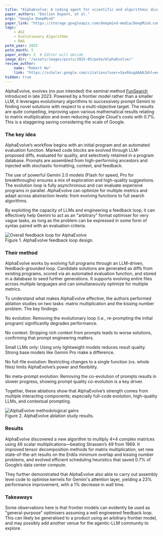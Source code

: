 ```yaml
---
title: "AlphaEvolve: A coding agent for scientific and algorithmic discovery"
paper_authors: "Emilien Dupont, et al."
orgs: "Google DeepMind"
paper_link: "https://storage.googleapis.com/deepmind-media/DeepMind.com/Blog/alphaevolve-a-gemini-powered-coding-agent-for-designing-advanced-algorithms/AlphaEvolve.pdf"
tags:
    - AGI
    - Evolutionary Algorithms
    - RAG
potm_year: 2025
potm_month: 5
paper_order: 2  # Editor will decide
image_dir: "/assets/images/posts/2025-05/potm/AlphaEvolve/"
review_author:
    name: "Robert Hu"
    link: "https://scholar.google.com/citations?user=SaxR4ugAAAAJ&hl=en"
hidden: true
---
```


AlphaEvolve, evolves (no pun intended) the seminal method [FunSearch](https://www.nature.com/articles/s41586-023-06924-6) introduced in late 2023. Powered by a frontier model rather than a smaller LLM, it leverages evolutionary algorithms to successively prompt Gemini to finding novel solutions with respect to a multi-objective target. The results are quite compelling, improving upon various mathematical results relating to matrix multiplication and even reducing Google Cloud's costs with 0.7%. This is a staggering saving considering the scale of Google. 

### The key idea

AlphaEvolve’s workflow begins with an initial program and an automated evaluation function. Marked code blocks are evolved through LLM-proposed diffs, evaluated for quality, and selectively retained in a program database. Prompts are assembled from high-performing ancestors and injected with stochastic formatting, context, and feedback.

The use of powerful Gemini 2.0 models (Flash for speed, Pro for breakthroughs) ensures a mix of exploration and high-quality suggestions. The evolution loop is fully asynchronous and can evaluate expensive programs in parallel. AlphaEvolve can optimize for multiple metrics and adapt across abstraction levels: from evolving functions to full search algorithms.

By exploiting the capacity of LLMs and engineering a feedback loop, it can effectively help Gemini to act as an "arbitrary" format optimiser for very vague tasks, as long as the problem can be expressed in some form of syntax paired with an evaluation criteria. 

<img src="{{ page.image_dir | append: 'Fig1.png' | relative_url }}" alt="Overall feedback loop for AlphaEvolve">
<figcaption>Figure 1. AlphaEvolve feedback loop design.</figcaption>


### Their method

AlphaEvolve works by evolving full programs through an LLM-driven, feedback-grounded loop. Candidate solutions are generated as diffs from existing programs, scored via an automated evaluation function, and stored in a database to seed further generations. It supports evolving entire files across multiple languages and can simultaneously optimize for multiple metrics.

To understand what makes AlphaEvolve effective, the authors performed ablation studies on two tasks: matrix multiplication and the kissing number problem. The key findings:

No evolution: Removing the evolutionary loop (i.e., re-prompting the initial program) significantly degrades performance.

No context: Stripping rich context from prompts leads to worse solutions, confirming that prompt engineering matters.

Small LLMs only: Using only lightweight models reduces result quality. Strong base models like Gemini Pro make a difference.

No full-file evolution: Restricting changes to a single function (vs. whole files) limits AlphaEvolve’s power and flexibility.

No meta-prompt evolution: Removing the co-evolution of prompts results in slower progress, showing prompt quality co-evolution is a key driver.

Together, these ablations show that AlphaEvolve’s strength comes from multiple interacting components; especially full-code evolution, high-quality LLMs, and contextual prompting.

<img src="{{ page.image_dir | append: 'Fig2.png' | relative_url }}" alt="AlphaEvolve methodological gains">
<figcaption>Figure 2. AlphaEvolve ablation study results.</figcaption>



### Results

AlphaEvolve discovered a new algorithm to multiply 4×4 complex matrices using 48 scalar multiplications—beating Strassen’s 49 from 1969. It improved tensor decomposition methods for matrix multiplication, set new state-of-the-art results on the Erdős minimum overlap and kissing number problems, and evolved efficient scheduling heuristics that saved 0.7% of Google’s data center compute.

They further demonstrated that AlphaEvolve also able to carry out assembly level code to optimise kernels for Gemini's attention layer, yielding a 23% performance improvement, with a 1% decrease in wall time. 


### Takeaways

Some observations here is that frontier models can evidently be used as "general-purpose" optimisers assuming a well engineered feedback loop. This can likely be generalised to a product using an arbitrary frontier model, and may possibly add another venue for the agentic-LLM community to explore.

